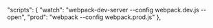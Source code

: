 "scripts": {
    "watch": "webpack-dev-server --config webpack.dev.js --open",
    "prod": "webpack --config webpack.prod.js"
},